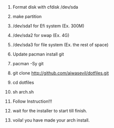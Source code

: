 1. Format disk with cfdisk /dev/sda
2. make partition
3. /dev/sda1 for Efi system (Ex. 300M)
4. /dev/sda2 for swap (Ex. 4G)
5. /dev/sda3 for file system (Ex. the rest of space)

6. Update pacman install git
7. pacman -Sy git

8. git clone http://github.com/aiwasevil/dotfiles.git

9. cd dotfiles

10. sh arch.sh

11. Follow Instruction!!!

12. wait for the installer to start till finish.

13. voila! you have made your arch install.


  
